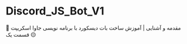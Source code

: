 # Discord_JS_Bot_V1
 🤖 مقدمه و آشنایی | آموزش ساخت بات دیسکورد با برنامه نویسی جاوا اسکریپت قسمت یک 🟡
